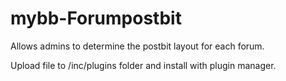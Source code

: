 mybb-Forumpostbit
=================

Allows admins to determine the postbit layout for each forum.

Upload file to /inc/plugins folder and install with plugin manager.
